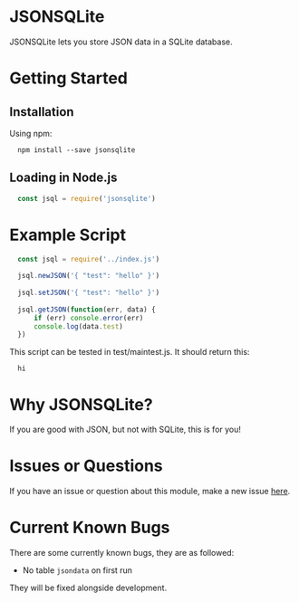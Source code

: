 
# JSONSQLite

JSONSQLite lets you store JSON data in a SQLite database.

# Getting Started

## Installation
Using npm:
```shell
  npm install --save jsonsqlite
```
## Loading in Node.js
```js
  const jsql = require('jsonsqlite')
```
# Example Script
```js
  const jsql = require('../index.js')
  
  jsql.newJSON('{ "test": "hello" }')
  
  jsql.setJSON('{ "test": "hello" }')
  
  jsql.getJSON(function(err, data) {
      if (err) console.error(err)
      console.log(data.test)
  })
```

This script can be tested in test/maintest.js. It should return this:
```
  hi
```
# Why JSONSQLite?
If you are good with JSON, but not with SQLite, this is for you!

# Issues or Questions
If you have an issue or question about this module, make a new issue [here](https://github.com/yoshifan509/issues).

# Current Known Bugs
There are some currently known bugs, they are as followed:

 - No table `jsondata` on first run

They will be fixed alongside development.
